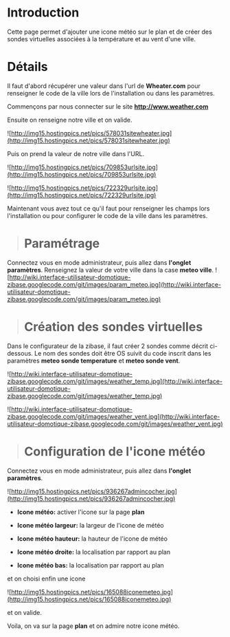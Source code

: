 

# Introduction #

Cette page permet d'ajouter une icone météo sur le plan et de créer des sondes virtuelles associées à la température et au vent d'une ville.

# Détails #

Il faut d'abord récupérer une valeur dans l'url de **Wheater.com** pour renseigner le code de la ville lors de l'installation ou dans les paramètres.

Commençons par nous connecter sur le site **http://www.weather.com**

Ensuite on renseigne notre ville et on valide.

![http://img15.hostingpics.net/pics/578031sitewheater.jpg](http://img15.hostingpics.net/pics/578031sitewheater.jpg)

Puis on prend la valeur de notre ville dans l'URL.

![http://img15.hostingpics.net/pics/709853urlsite.jpg](http://img15.hostingpics.net/pics/709853urlsite.jpg)

![http://img15.hostingpics.net/pics/722329urlsite.jpg](http://img15.hostingpics.net/pics/722329urlsite.jpg)

Maintenant vous avez tout ce qu'il faut pour renseigner les champs lors l'installation ou pour configurer le code de la ville dans les paramètres.

> # Paramétrage #

Connectez vous en mode administrateur, puis allez dans **l'onglet paramètres**. Renseignez la valeur de votre ville dans la case **meteo ville**.
![http://wiki.interface-utilisateur-domotique-zibase.googlecode.com/git/images/param_meteo.jpg](http://wiki.interface-utilisateur-domotique-zibase.googlecode.com/git/images/param_meteo.jpg)

> # Création des sondes virtuelles #

Dans le configurateur de la zibase, il faut créer 2 sondes comme décrit ci-dessous. Le nom des sondes doit être OS suivit du code inscrit dans les paramètres **meteo sonde temperature** et **meteo sonde vent**.

![http://wiki.interface-utilisateur-domotique-zibase.googlecode.com/git/images/weather_temp.jpg](http://wiki.interface-utilisateur-domotique-zibase.googlecode.com/git/images/weather_temp.jpg)

![http://wiki.interface-utilisateur-domotique-zibase.googlecode.com/git/images/weather_vent.jpg](http://wiki.interface-utilisateur-domotique-zibase.googlecode.com/git/images/weather_vent.jpg)

> # Configuration de l'icone météo #

Connectez vous en mode administrateur, puis allez dans **l'onglet paramètres**.

![http://img15.hostingpics.net/pics/936267admincocher.jpg](http://img15.hostingpics.net/pics/936267admincocher.jpg)

  * **Icone météo:** activer l'icone sur la page **plan**

  * **Icone météo largeur:** la largeur de l'icone de météo

  * **Icone météo hauteur:** la hauteur de l'icone de météo

  * **Icone météo droite:** la localisation par rapport au plan

  * **Icone météo bas:** la localisation par rapport au plan

et on choisi enfin une icone

![http://img15.hostingpics.net/pics/165088iconemeteo.jpg](http://img15.hostingpics.net/pics/165088iconemeteo.jpg)

et on valide.

Voila, on va sur la page **plan** et on admire notre icone météo.

